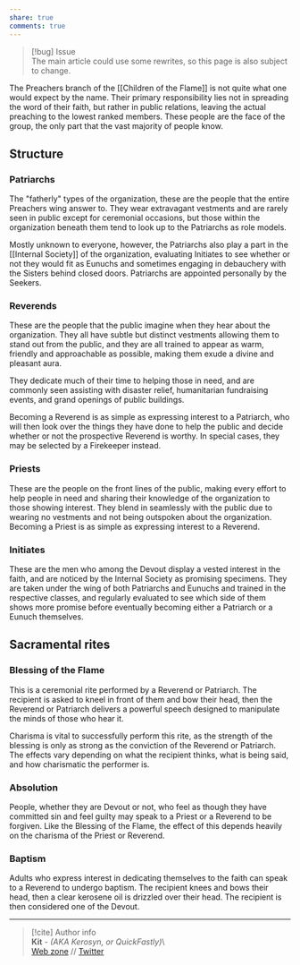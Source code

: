 ```yaml
---  
share: true  
comments: true  
---  
```

> [!bug] Issue  
> The main article could use some rewrites, so this page is also subject to change.  
  
The Preachers branch of the [[Children of the Flame]] is not quite what one would expect by the name. Their primary responsibility lies not in spreading the word of their faith, but rather in public relations, leaving the actual preaching to the lowest ranked members. These people are the face of the group, the only part that the vast majority of people know.  
  
## Structure  
  
### Patriarchs  
  
The "fatherly" types of the organization, these are the people that the entire Preachers wing answer to. They wear extravagant vestments and are rarely seen in public except for ceremonial occasions, but those within the organization beneath them tend to look up to the Patriarchs as role models.  
  
Mostly unknown to everyone, however, the Patriarchs also play a part in the [[Internal Society]] of the organization, evaluating Initiates to see whether or not they would fit as Eunuchs and sometimes engaging in debauchery with the Sisters behind closed doors. Patriarchs are appointed personally by the Seekers.  
  
### Reverends  
  
These are the people that the public imagine when they hear about the organization. They all have subtle but distinct vestments allowing them to stand out from the public, and they are all trained to appear as warm, friendly and approachable as possible, making them exude a divine and pleasant aura.  
  
They dedicate much of their time to helping those in need, and are commonly seen assisting with disaster relief, humanitarian fundraising events, and grand openings of public buildings.  
  
Becoming a Reverend is as simple as expressing interest to a Patriarch, who will then look over the things they have done to help the public and decide whether or not the prospective Reverend is worthy. In special cases, they may be selected by a Firekeeper instead.  
  
### Priests  
  
These are the people on the front lines of the public, making every effort to help people in need and sharing their knowledge of the organization to those showing interest. They blend in seamlessly with the public due to wearing no vestments and not being outspoken about the organization. Becoming a Priest is as simple as expressing interest to a Reverend.  
  
### Initiates  
  
These are the men who among the Devout display a vested interest in the faith, and are noticed by the Internal Society as promising specimens. They are taken under the wing of both Patriarchs and Eunuchs and trained in the respective classes, and regularly evaluated to see which side of them shows more promise before eventually becoming either a Patriarch or a Eunuch themselves.  
  
## Sacramental rites  
  
### Blessing of the Flame  
  
This is a ceremonial rite performed by a Reverend or Patriarch. The recipient is asked to kneel in front of them and bow their head, then the Reverend or Patriarch delivers a powerful speech designed to manipulate the minds of those who hear it.  
  
Charisma is vital to successfully perform this rite, as the strength of the blessing is only as strong as the conviction of the Reverend or Patriarch. The effects vary depending on what the recipient thinks, what is being said, and how charismatic the performer is.  
  
### Absolution  
  
People, whether they are Devout or not, who feel as though they have committed sin and feel guilty may speak to a Priest or a Reverend to be forgiven. Like the Blessing of the Flame, the effect of this depends heavily on the charisma of the Priest or Reverend.  
  
### Baptism  
  
Adults who express interest in dedicating themselves to the faith can speak to a Reverend to undergo baptism. The recipient knees and bows their head, then a clear kerosene oil is drizzled over their head. The recipient is then considered one of the Devout.  
  
-----  
> [!cite] Author info  
> **Kit** - *(AKA Kerosyn, or QuickFastly)*\  
> [Web zone](https://kitabe.link) // [Twitter](https://twitter.com/Kerosyn_)